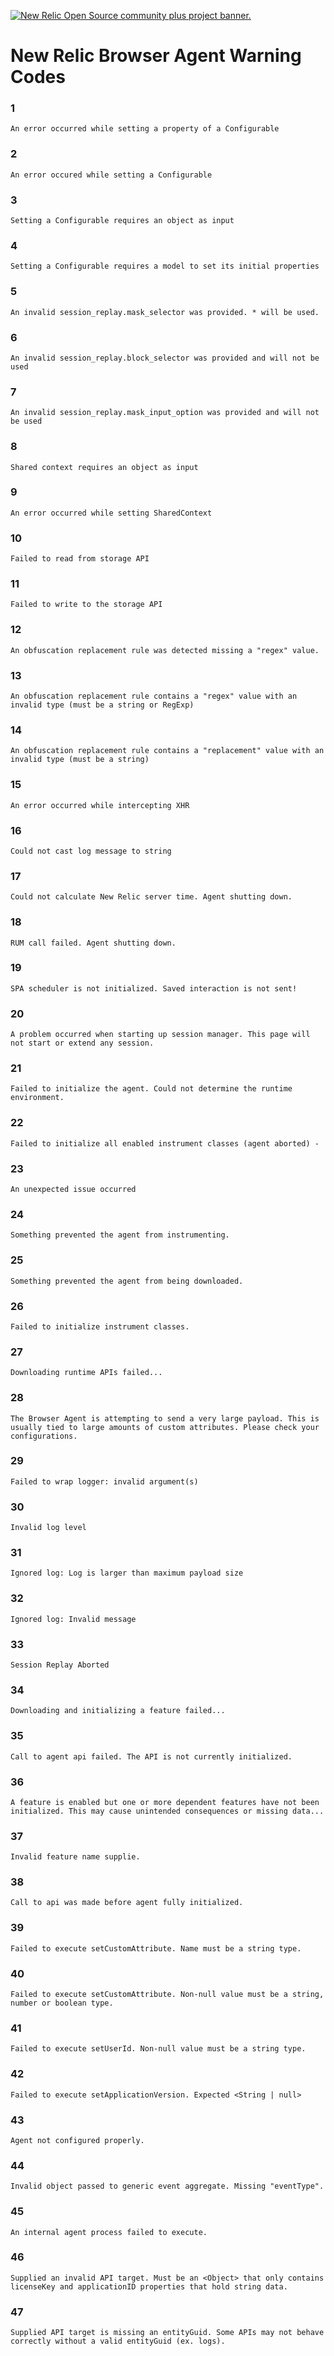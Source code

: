 <a href="https://opensource.newrelic.com/oss-category/#community-plus"><picture><source media="(prefers-color-scheme: dark)" srcset="https://github.com/newrelic/opensource-website/raw/main/src/images/categories/dark/Community_Plus.png"><source media="(prefers-color-scheme: light)" srcset="https://github.com/newrelic/opensource-website/raw/main/src/images/categories/Community_Plus.png"><img alt="New Relic Open Source community plus project banner." src="https://github.com/newrelic/opensource-website/raw/main/src/images/categories/Community_Plus.png"></picture></a>
# New Relic Browser Agent Warning Codes

### 1
`An error occurred while setting a property of a Configurable`
### 2
`An error occured while setting a Configurable`
### 3
`Setting a Configurable requires an object as input`
### 4
`Setting a Configurable requires a model to set its initial properties`
### 5
`An invalid session_replay.mask_selector was provided. * will be used.`
### 6
`An invalid session_replay.block_selector was provided and will not be used`
### 7
`An invalid session_replay.mask_input_option was provided and will not be used`
### 8
`Shared context requires an object as input`
### 9
`An error occurred while setting SharedContext`
### 10
`Failed to read from storage API`
### 11
`Failed to write to the storage API`
### 12
`An obfuscation replacement rule was detected missing a "regex" value.`
### 13
`An obfuscation replacement rule contains a "regex" value with an invalid type (must be a string or RegExp)`
### 14
`An obfuscation replacement rule contains a "replacement" value with an invalid type (must be a string)`
### 15
`An error occurred while intercepting XHR`
### 16
`Could not cast log message to string`
### 17
`Could not calculate New Relic server time. Agent shutting down.`
### 18
`RUM call failed. Agent shutting down.`
### 19
`SPA scheduler is not initialized. Saved interaction is not sent!`
### 20
`A problem occurred when starting up session manager. This page will not start or extend any session.`
### 21
`Failed to initialize the agent. Could not determine the runtime environment.`
### 22
`Failed to initialize all enabled instrument classes (agent aborted) -`
### 23
`An unexpected issue occurred`
### 24
`Something prevented the agent from instrumenting.`
### 25
`Something prevented the agent from being downloaded.`
### 26
`Failed to initialize instrument classes.`
### 27
`Downloading runtime APIs failed...`
### 28
`The Browser Agent is attempting to send a very large payload. This is usually tied to large amounts of custom attributes. Please check your configurations.`
### 29
`Failed to wrap logger: invalid argument(s)`
### 30
`Invalid log level`
### 31
`Ignored log: Log is larger than maximum payload size`
### 32
`Ignored log: Invalid message`
### 33
`Session Replay Aborted`
### 34
`Downloading and initializing a feature failed...`
### 35
`Call to agent api failed. The API is not currently initialized.`
### 36
`A feature is enabled but one or more dependent features have not been initialized. This may cause unintended consequences or missing data...`
### 37
`Invalid feature name supplie.`
### 38
`Call to api was made before agent fully initialized.`
### 39
`Failed to execute setCustomAttribute. Name must be a string type.`
### 40
`Failed to execute setCustomAttribute. Non-null value must be a string, number or boolean type.`
### 41
`Failed to execute setUserId. Non-null value must be a string type.`
### 42
`Failed to execute setApplicationVersion. Expected <String | null>`
### 43
`Agent not configured properly.`
### 44
`Invalid object passed to generic event aggregate. Missing "eventType".`
### 45
`An internal agent process failed to execute.`
### 46
`Supplied an invalid API target. Must be an <Object> that only contains licenseKey and applicationID properties that hold string data.`
### 47
`Supplied API target is missing an entityGuid. Some APIs may not behave correctly without a valid entityGuid (ex. logs).`